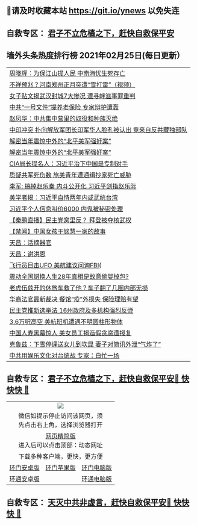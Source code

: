 ## 📩请及时收藏本站 https://git.io/ynews 以免失连</a>
## 自救专区： [君子不立危樯之下，赶快自救保平安 ](https://github.com/pwgy/td/blob/master/README.md)

## 墙外头条热度排行榜 2021年02月25日(每日更新）

 <table>
<tr><td colspan="2" align="left"><a href="https://xugeaesab.azureedge.net/?name=c1322489&key=cddczrjehijynwox&from=gy2">周晓辉：为保江山提人民 中南海忧生死存亡</a></td></tr>
<tr><td colspan="2" align="left"><a href="https://xugeaesab.azureedge.net/?name=c1322623&key=cddczrjehijynwox&from=gy2">不祥预兆？河南郑州正月突遭“雪打雷”（视频）</a></td></tr>
<tr><td colspan="2" align="left"><a href="https://xugeaesab.azureedge.net/?name=c1322644&key=cddczrjehijynwox&from=gy2">女子贴文揭武汉封城7大惨况 遭寻衅滋事罪重判</a></td></tr>
<tr><td colspan="2" align="left"><a href="https://xugeaesab.azureedge.net/?name=c1322674&key=cddczrjehijynwox&from=gy2">中共“一号文件”提养老保险 专家辩护遭轰</a></td></tr>
<tr><td colspan="2" align="left"><a href="https://xugeaesab.azureedge.net/?name=c1322528&key=cddczrjehijynwox&from=gy2">赵凤华：中共集中营里的奴役和种族灭绝</a></td></tr>
<tr><td colspan="2" align="left"><a href="https://xugeaesab.azureedge.net/?name=c1322636&key=cddczrjehijynwox&from=gy2">中印冲突 扑向解放军团长印军华人脸孔被认出 竟来自反共藏独部队</a></td></tr>
<tr><td colspan="2" align="left"><a href="https://xugeaesab.azureedge.net/?name=c1322594&key=cddczrjehijynwox&from=gy2">解密当年震惊中外的“北平美军强奸案”</a></td></tr>
<tr><td colspan="2" align="left"><a href="https://xugeaesab.azureedge.net/?name=c1322444&key=cddczrjehijynwox&from=gy2">解密当年震惊中外的“北平美军强奸案”</a></td></tr>
<tr><td colspan="2" align="left"><a href="https://xugeaesab.azureedge.net/?name=c1322626&key=cddczrjehijynwox&from=gy2">CIA局长提名人：习近平治下中国是专制对手</a></td></tr>
<tr><td colspan="2" align="left"><a href="https://xugeaesab.azureedge.net/?name=c1322669&key=cddczrjehijynwox&from=gy2">质疑共军死伤数 旅美青年遭通缉抄家死亡威胁</a></td></tr>
<tr><td colspan="2" align="left"><a href="https://xugeaesab.azureedge.net/?name=c1322670&key=cddczrjehijynwox&from=gy2">李军: 搞掉赵乐秦 内斗公开化 习近平剑指赵乐际</a></td></tr>
<tr><td colspan="2" align="left"><a href="https://xugeaesab.azureedge.net/?name=c1322684&key=cddczrjehijynwox&from=gy2">美学者揭：习近平自恃两年内或武统台湾</a></td></tr>
<tr><td colspan="2" align="left"><a href="https://xugeaesab.azureedge.net/?name=c1322683&key=cddczrjehijynwox&from=gy2">习近平个人信息叫价6000 内鬼被秘密处理</a></td></tr>
<tr><td colspan="2" align="left"><a href="https://xugeaesab.azureedge.net/?name=c1322675&key=cddczrjehijynwox&from=gy2">【秦鹏直播】民主党窝里反？ 拜登被夺核武权</a></td></tr>
<tr><td colspan="2" align="left"><a href="https://xugeaesab.azureedge.net/?name=c1322443&key=cddczrjehijynwox&from=gy2">【禁闻】中国女孩于铭慧一家的故事</a></td></tr>
<tr><td colspan="2" align="left"><a href="https://xugeaesab.azureedge.net/?name=c1322627&key=cddczrjehijynwox&from=gy2">天昌：活摘器官</a></td></tr>
<tr><td colspan="2" align="left"><a href="https://xugeaesab.azureedge.net/?name=c1322628&key=cddczrjehijynwox&from=gy2">天昌：谢洪恩</a></td></tr>
<tr><td colspan="2" align="left"><a href="https://xugeaesab.azureedge.net/?name=c1322599&key=cddczrjehijynwox&from=gy2">飞行员目击UFO 美航建议问询FBI(</a></td></tr>
<tr><td colspan="2" align="left"><a href="https://xugeaesab.azureedge.net/?name=c1322682&key=cddczrjehijynwox&from=gy2">震动全国错换人生28年真相是故意偷婴掉包?</a></td></tr>
<tr><td colspan="2" align="left"><a href="https://xugeaesab.azureedge.net/?name=c1322530&key=cddczrjehijynwox&from=gy2">老虎伍兹开的休旅车救了他？车子翻了几圈内部无损</a></td></tr>
<tr><td colspan="2" align="left"><a href="https://xugeaesab.azureedge.net/?name=c1322531&key=cddczrjehijynwox&from=gy2">华裔法官最新裁决 餐馆“疫”外损失 保险理赔有望</a></td></tr>
<tr><td colspan="2" align="left"><a href="https://xugeaesab.azureedge.net/?name=c1322642&key=cddczrjehijynwox&from=gy2">民主党推新选举法 16州政府及多机构强烈反弹</a></td></tr>
<tr><td colspan="2" align="left"><a href="https://xugeaesab.azureedge.net/?name=c1322591&key=cddczrjehijynwox&from=gy2">3.6万呎高空 美航班机遭遇不明圆柱形物体</a></td></tr>
<tr><td colspan="2" align="left"><a href="https://xugeaesab.azureedge.net/?name=c1322445&key=cddczrjehijynwox&from=gy2">中国人寿黑幕惊人 美女员工揭造假贪腐遭报复</a></td></tr>
<tr><td colspan="2" align="left"><a href="https://xugeaesab.azureedge.net/?name=c1322529&key=cddczrjehijynwox&from=gy2">克鲁兹：下雪停课送女儿到坎昆 妻子对简讯外泄“气炸了”</a></td></tr>
<tr><td colspan="2" align="left"><a href="https://xugeaesab.azureedge.net/?name=c1322643&key=cddczrjehijynwox&from=gy2">中共用娱乐文化对台统战 专家：白忙一场</a></td></tr>

</table>


 ## 自救专区： [君子不立危樯之下，赶快自救保平安🍎 快快快 📩](https://github.com/pwgy/td/blob/master/README.md)
 
<table>
  <tr>
    <td colspan="3" align="center"><img src="https://cdn.jsdelivr.net/gh/opipe/up/oGate65.jpg"/></td>
  </tr>
  <tr>
    <td colspan="3" align="center">微信如提示停止访问该网页，须<br/>先点击右上角，选择浏览器打开</td>
  <tr>
  <tr>
    <td colspan="3" align="center"><a href="https://gitcdn.xyz/cdn/otiny/up/master/show005.htm">网页精简版</a><br/>进入后可以点击顶部：动态网址</td>
  </tr>
  <tr>
    <td colspan="3" align="center">下载多种客户端，更快，更方便</td>
  <tr>
  <tr>
    <td align="center"><a href="https://cdn.jsdelivr.net/gh/opipe/up/oGatea.apk">环门安卓版</a></td>
    <td align="center"><a href="https://x.co/odisk">环门苹果版</a></td>
    <td align="center"><a href="https://cdn.jsdelivr.net/gh/opipe/up/oGate.zip">环门电脑版</a></td>
  </tr>
  <tr>
    <td align="center"><a href="https://cdn.jsdelivr.net/gh/opipe/up/oPipe.apk">环通安卓版</a></td>
    <td align="center"></td>
    <td align="center"><a href="https://raw.githubusercontent.com/opipe/up/master/oPipe.zip">环通电脑版</a></td>
  </tr>
  
</table>


 ## 自救专区： [天灭中共非虚言，赶快自救保平安🍎 快快快 📩](https://github.com/pwgy/td/blob/master/README.md)
